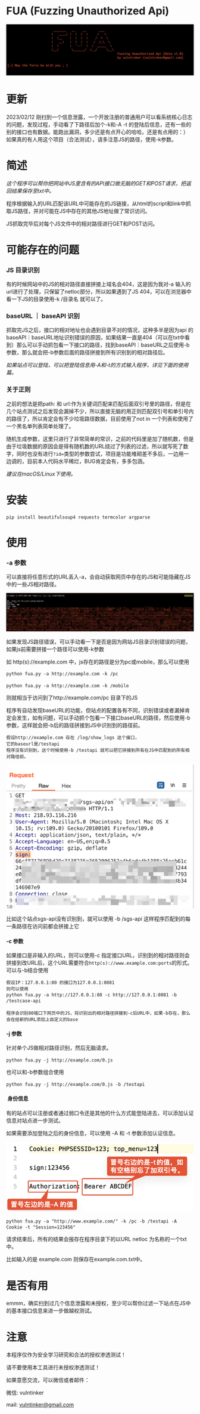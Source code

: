 # FUA (Fuzzing Unauthorized Api)

![image-20230210182024125](README.assets/image-20230210182024125.png)

# 更新

2023/02/12 刚扫到一个信息泄露，一个开放注册的普通用户可以看系统核心日志的问题，发现过程，手动看了下路径后加个-k和-A -t 的登陆后信息，还有一些的别的接口也有数据。能跑出漏洞，多少还是有点开心的哈哈，还是有点用的：） 如果真的有人用这个项目（合法测试），请多注意JS的路径，使用-k参数。

# 简述

*这个程序可以帮你把网站中JS里含有的API接口做无脑的GET和POST请求，把返回结果保存至txt中。*

程序根据输入的URL匹配该URL中可能存在的JS链接，从html的script和link中抓取JS路径，并对可能在JS中存在的其他JS地址做了常识访问。

JS抓取完毕后对每个JS文件中的相对路径进行GET和POST访问。

# 可能存在的问题

### JS 目录识别

有的时候网站中的JS的相对路径直接拼接上域名会404，这是因为我对-a 输入的url进行了处理，只保留了netloc部分，所以如果遇到了JS 404，可以在浏览器中看一下JS的目录使用-k /目录名 就可以了。

### baseURL ｜ baseAPI 识别

抓取完JS之后，接口的相对地址也会遇到目录不对的情况，这种多半是因为api 的baseAPI｜baseURL地址识别错误的原因，如果结果一直是404（可以在txt中看到）那么可以手动抓包看一下接口的路径，找到baseAPI｜baseURL之后使用-b参数，那么就会把-b参数后面的路径拼接到所有识别到的相对路径后。

*如果站点可以登陆，可以把登陆信息用-A和-t的方式输入程序，详见下面的使用篇。*

### 关于正则

之前的想法是把path: 和 url:作为关键词匹配来匹配后面双引号里的路径，但是在几个站点测试之后发现会漏掉不少，所以直接无脑的用正则匹配双引号和单引号内的路径了，所以肯定会有不少垃圾路径数据，目前使用了not in 一个列表和使用了一个黑名单列表简单处理了。

随机生成参数，这里只进行了非常简单的常识，之前的代码里是加了随机数，但是由于垃圾数据的原因会是得有随机数的URL绕过了列表的过滤，所以就写死了数字，同时也没有进行`?id=`类型的参数尝试，项目是功能堆砌差不多后，一边用一边调的，目前本人代码水平稀烂，BUG肯定会有，多多包涵。



*建议在macOS/Linux下使用。*



# 安装

```
pip install beautifulsoup4 requests termcolor argparse
```



# 使用

### -a 参数

可以直接将任意形式的URL丢入-a，会自动获取网页中存在的JS和可能隐藏在JS中的一些JS相对路径。

![image-20230210181048700](README.assets/image-20230210181048700.png)

如果发现JS路径错误，可以手动看一下是否是因为网站JS目录识别错误的问题，如果js前需要拼接一个路径可以使用-k参数

如 http(s)://example.com 中，js存在的路径是分为pc或mobile，那么可以使用

```shell
python fua.py -a http://example.com -k /pc

python fua.py -a http://example.com -k /mobile
```

则就相当于访问到了http://example.com/pc 目录下的JS



程序有自动发现baseURL的功能，但站点的配置各有不同，识别错误或者漏掉肯定会发生，如有问题，可以手动抓个包看一下接口baseURL的路径，然后使用-b参数，这样就会把-b后的路径拼接到JS中识别到的路径前。

```shell
假设http://example.com 存在 /log/show_logs 这个接口，
它的baseurl是/testapi
程序没有识别到，这个时候使用-b /testapi 就可以把它拼接到所有在JS中匹配到的所有相对路径前。
```

![image-20230210181533752](README.assets/image-20230210181533752.png)

比如这个站点sgs-api没有识别到，就可以使用 -b /sgs-api 这样程序匹配到的每一条路径在访问前都会拼接上它



#### -c 参数

如果接口是非输入的URL，则可以使用-c 指定接口URL，识别到的相对路径则会拼接到改URL后，这个URL需要符合`http(s)://www.example.com:ports`的形式。可以与-b结合使用

```
假设IP：127.0.0.1:80 的接口为127.0.0.1:8081
则可以使用
python fua.py -a http://127.0.0.1:80 -c http://127.0.0.1:8081 -b /testcase-api

程序会识别80端口下网页中的JS，将识别出的相对路径拼接到-c后URL中，如果-b存在，那么会在给新的URL添加上自定义的base
```



#### -j 参数

针对单个JS做相对路径识别，然后无脑请求。

`python fua.py -j http://example.com/0.js`

也可以和-b参数组合使用

`python fua.py -j http://example.com/0.js -b /testapi`



####  身份信息

有的站点可以注册或者通过弱口令还是其他的什么方式能登陆进去，可以添加认证信息对站点进一步测试。



如果需要添加登陆之后的身份信息，可以使用 -A 和 -t 参数添加认证信息。

![image-20230210162424451](README.assets/image-20230210162424451.png)



```
python fua.py -a "http://www.example.com/" -k /pc -b /testapi -A Cookie -t "Session=123456"
```



请求结束后，所有的结果会报存在程序目录下的以URL netloc 为名称的一个txt中。

比如输入的是 example.com 则保存在example.com.txt中。



# 是否有用

emmm，确实扫到过几个信息泄露和未授权，至少可以帮你过滤一下站点在JS中的基本接口信息来进一步做越权测试。

# 注意

本程序仅作为安全学习研究和合法的授权渗透测试！

请不要使用本工具进行未授权渗透测试！

如果意愿交流，可以微信或者邮件：

微信: vulntinker

mail: vulntinker@gmail.com